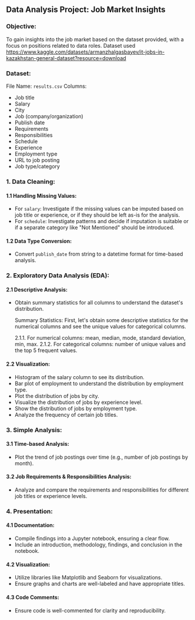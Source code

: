 ## **Data Analysis Project: Job Market Insights**

### **Objective**:
To gain insights into the job market based on the dataset provided, with a focus on positions related to data roles.
Dataset used https://www.kaggle.com/datasets/armanzhalgasbayev/it-jobs-in-kazakhstan-general-dataset?resource=download

### **Dataset**:
File Name: `results.csv`
Columns:
- Job title
- Salary
- City
- Job (company/organization)
- Publish date
- Requirements
- Responsibilities
- Schedule
- Experience
- Employment type
- URL to job posting
- Job type/category

### **1. Data Cleaning**:

#### **1.1 Handling Missing Values**:
- For `salary`: Investigate if the missing values can be imputed based on job title or experience, or if they should be left as-is for the analysis.
- For `schedule`: Investigate patterns and decide if imputation is suitable or if a separate category like "Not Mentioned" should be introduced.

#### **1.2 Data Type Conversion**:
- Convert `publish_date` from string to a datetime format for time-based analysis.

### **2. Exploratory Data Analysis (EDA)**:

#### **2.1 Descriptive Analysis**:
- Obtain summary statistics for all columns to understand the dataset's distribution.

    Summary Statistics:
    First, let's obtain some descriptive statistics for the numerical columns and see the unique values for categorical columns.

    2.1.1. For numerical columns: mean, median, mode, standard deviation, min, max.
    2.1.2. For categorical columns: number of unique values and the top 5 frequent values.

#### **2.2 Visualization**:
- Histogram of the salary column to see its distribution. 
- Bar plot of employment to understand the distribution by employment type.
- Plot the distribution of jobs by city.
- Visualize the distribution of jobs by experience level.
- Show the distribution of jobs by employment type.
- Analyze the frequency of certain job titles.

### **3. Simple Analysis**:

#### **3.1 Time-based Analysis**:
- Plot the trend of job postings over time (e.g., number of job postings by month).

#### **3.2 Job Requirements & Responsibilities Analysis**:
- Analyze and compare the requirements and responsibilities for different job titles or experience levels.

### **4. Presentation**:

#### **4.1 Documentation**:
- Compile findings into a Jupyter notebook, ensuring a clear flow.
- Include an introduction, methodology, findings, and conclusion in the notebook.

#### **4.2 Visualization**:
- Utilize libraries like Matplotlib and Seaborn for visualizations.
- Ensure graphs and charts are well-labeled and have appropriate titles.

#### **4.3 Code Comments**:
- Ensure code is well-commented for clarity and reproducibility.